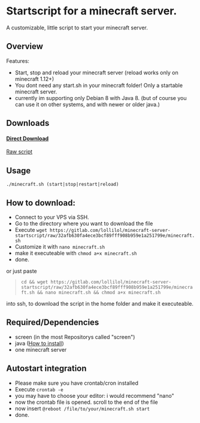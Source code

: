 # Startscript for a minecraft server.
A customizable, little script to start your minecraft server.

## Overview
Features:
+ Start, stop and reload your minecraft server (reload works only on minecraft 1.12+)
+ You dont need any start.sh in your minecraft folder! Only a startable minecraft server.
+ currently im supporting only Debian 8 with Java 8. (but of course you can use it on other systems, and with newer or older java.)

## Downloads
#### [Direct Download](https://gitlab.com/lollilol/minecraft-server-startscript/uploads/22127e7ca0fbd5d99eae3bf275b66ee9/minecraft.sh)

[Raw script](https://gitlab.com/lollilol/minecraft-server-startscript/raw/32afb630fa4ece3bcf89fff908b959e1a251799e/minecraft.sh)

## Usage
```
./minecraft.sh (start|stop|restart|reload)
```

## How to download:

+ Connect to your VPS via SSH.
+ Go to the directory where you want to download the file
+ Execute `wget https://gitlab.com/lollilol/minecraft-server-startscript/raw/32afb630fa4ece3bcf89fff908b959e1a251799e/minecraft.sh`
+ Customize it with `nano minecraft.sh`
+ make it executeable with `chmod a+x minecraft.sh`
+ done.

or just paste
>`cd && wget https://gitlab.com/lollilol/minecraft-server-startscript/raw/32afb630fa4ece3bcf89fff908b959e1a251799e/minecraft.sh && nano minecraft.sh && chmod a+x minecraft.sh`

into ssh, to download the script in the home folder and make it executeable.

## Required/Dependencies
+ screen (in the most Repositorys called "screen")
+ java ([How to install](debian8_java8.md))
+ one minecraft server

## Autostart integration
+ Please make sure you have crontab/cron installed
+ Execute `crontab -e`
+ you may have to choose your editor: i would recommend "nano"
+ now the crontab file is opened. scroll to the end of the file
+ now insert `@reboot /file/to/your/minecraft.sh start`
+ done.
